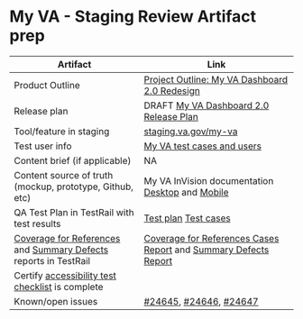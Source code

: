 # My VA - Staging Review Artifact prep

| Artifact | Link |
|------------------|-----------------|
| Product Outline | [Project Outline: My VA Dashboard 2.0 Redesign](https://github.com/department-of-veterans-affairs/va.gov-team/blob/master/products/identity-personalization/my-va/2.0-redesign/README.md) |
| Release plan | DRAFT [My VA Dashboard 2.0 Release Plan](https://github.com/department-of-veterans-affairs/va.gov-team/blob/master/products/identity-personalization/my-va/2.0-redesign/product/Release-Plan.md) |
| Tool/feature in staging |[staging.va.gov/my-va](https://staging.va.gov/my-va/) |
| Test user info |[My VA test cases and users](https://github.com/department-of-veterans-affairs/va.gov-team-sensitive/blob/master/Administrative/vagov-users/staging-test-accounts-myva.md) |
| Content brief (if applicable)| NA |
| Content source of truth (mockup, prototype, Github, etc)| My VA InVision documentation [Desktop](https://vsateams.invisionapp.com/console/share/SH10HT8JCKYM) and [Mobile](https://vsateams.invisionapp.com/console/share/GC10HT8RSMQN)|
| QA Test Plan in TestRail with test results | [Test plan](https://dsvavsp.testrail.io/index.php?/plans/view/1799) [Test cases](https://dsvavsp.testrail.io/index.php?/suites/view/5&group_by=cases:section_id&group_order=asc&display_deleted_cases=0&group_id=1069)|
| [Coverage for References](https://dsvavsp.testrail.io/index.php?/reports/view/12) and [Summary Defects](https://dsvavsp.testrail.io/index.php?/reports/view/14) reports in TestRail| [Coverage for References Cases Report](https://dsvavsp.testrail.io/index.php?/reports/view/224) and [Summary Defects Report](https://dsvavsp.testrail.io/index.php?/reports/view/225) |
| Certify [accessibility test checklist](https://github.com/department-of-veterans-affairs/va.gov-team/blob/master/products/identity-personalization/my-va/2.0-redesign/staging-review/accessibility-test-prep.md) is complete |
| Known/open issues | [#24645](https://github.com/department-of-veterans-affairs/va.gov-team/issues/24645), [#24646](https://github.com/department-of-veterans-affairs/va.gov-team/issues/24646), [#24647](https://github.com/department-of-veterans-affairs/va.gov-team/issues/24647) |
